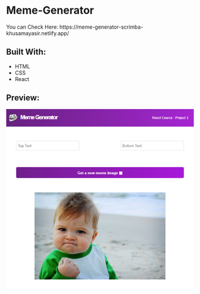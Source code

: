 # Meme-Generator

<p> You can Check Here: https://meme-generator-scrimba-khusamayasir.netlify.app/ </p>

<h2>Built With:</h2>
<ul>
<li>HTML</li>
<li>CSS</li>
<li>React</li>
</ul>

<h2>Preview: </h2>

![preview](./preview/react-meme-generator.png)